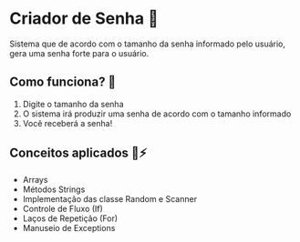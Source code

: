 # Criador de Senha 🔐
Sistema que de acordo com o tamanho da senha informado pelo usuário, gera uma senha forte para o usuário.

## Como funciona? 🤔
1. Digite o tamanho da senha
2. O sistema irá produzir uma senha de acordo com o tamanho informado
3. Você receberá a senha!

## Conceitos aplicados 🧠⚡
* Arrays
* Métodos Strings
* Implementação das classe Random e Scanner
* Controle de Fluxo (If)
* Laços de Repetição (For)
* Manuseio de Exceptions
